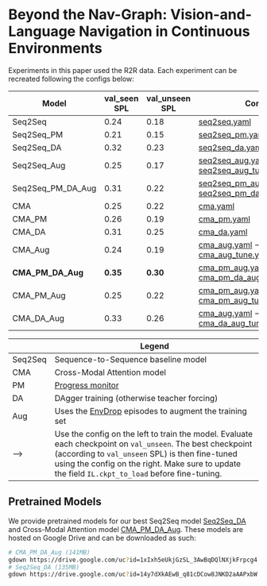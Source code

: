 # Beyond the Nav-Graph: Vision-and-Language Navigation in Continuous Environments

Experiments in this paper used the R2R data. Each experiment can be recreated following the configs below:

| Model             | val_seen SPL | val_unseen SPL | Config |
|-------------------|--------------|----------------|--------|
| Seq2Seq           | 0.24         | 0.18           | [seq2seq.yaml](seq2seq.yaml) |
| Seq2Seq_PM        | 0.21         | 0.15           | [seq2seq_pm.yaml](seq2seq_pm.yaml) |
| Seq2Seq_DA        | 0.32         | 0.23           | [seq2seq_da.yaml](seq2seq_da.yaml) |
| Seq2Seq_Aug       | 0.25         | 0.17           | [seq2seq_aug.yaml](seq2seq_aug.yaml)  ⟶ [seq2seq_aug_tune.yaml](seq2seq_aug_tune.yaml) |
| Seq2Seq_PM_DA_Aug | 0.31         | 0.22           | [seq2seq_pm_aug.yaml](seq2seq_pm_aug.yaml)  ⟶ [seq2seq_pm_da_aug_tune.yaml](seq2seq_pm_da_aug_tune.yaml) |
| CMA               | 0.25         | 0.22           | [cma.yaml](cma.yaml) |
| CMA_PM            | 0.26         | 0.19           | [cma_pm.yaml](cma_pm.yaml) |
| CMA_DA            | 0.31         | 0.25           | [cma_da.yaml](cma_da.yaml) |
| CMA_Aug           | 0.24         | 0.19           | [cma_aug.yaml](cma_aug.yaml)  ⟶ [cma_aug_tune.yaml](cma_aug_tune.yaml) |
| **CMA_PM_DA_Aug** | **0.35**     | **0.30**       | [cma_pm_aug.yaml](cma_pm_aug.yaml)  ⟶ [cma_pm_da_aug_tune.yaml](cma_pm_da_aug_tune.yaml) |
| CMA_PM_Aug        | 0.25         | 0.22           | [cma_pm_aug.yaml](cma_pm_aug.yaml)  ⟶ [cma_pm_aug_tune.yaml](cma_pm_aug_tune.yaml) |
| CMA_DA_Aug        | 0.33         | 0.26           | [cma_aug.yaml](cma_aug.yaml)  ⟶ [cma_da_aug_tune.yaml](cma_da_aug_tune.yaml) |

|         |  Legend                                                                                          |
|---------|--------------------------------------------------------------------------------------------------|
| Seq2Seq | Sequence-to-Sequence baseline model                                                              |
| CMA     | Cross-Modal Attention model                                                                      |
| PM      | [Progress monitor](https://github.com/chihyaoma/selfmonitoring-agent)                            |
| DA      | DAgger training (otherwise teacher forcing)                                                      |
| Aug     | Uses the [EnvDrop](https://github.com/airsplay/R2R-EnvDrop) episodes to augment the training set |
| ⟶       | Use the config on the left to train the model. Evaluate each checkpoint on `val_unseen`. The best checkpoint (according to `val_unseen` SPL) is then fine-tuned using the config on the right. Make sure to update the field `IL.ckpt_to_load` before fine-tuning. |

## Pretrained Models

We provide pretrained models for our best Seq2Seq model [Seq2Seq_DA](https://drive.google.com/open?id=14y7dXkAEwB_q81cDCow8JNKD2aAAPxbW) and Cross-Modal Attention model [CMA_PM_DA_Aug](https://drive.google.com/open?id=1xIxh5eUkjGzSL_3AwBqDQlNXjkFrpcg4). These models are hosted on Google Drive and can be downloaded as such:

```bash
# CMA_PM_DA_Aug (141MB)
gdown https://drive.google.com/uc?id=1xIxh5eUkjGzSL_3AwBqDQlNXjkFrpcg4
# Seq2Seq_DA (135MB)
gdown https://drive.google.com/uc?id=14y7dXkAEwB_q81cDCow8JNKD2aAAPxbW
```
